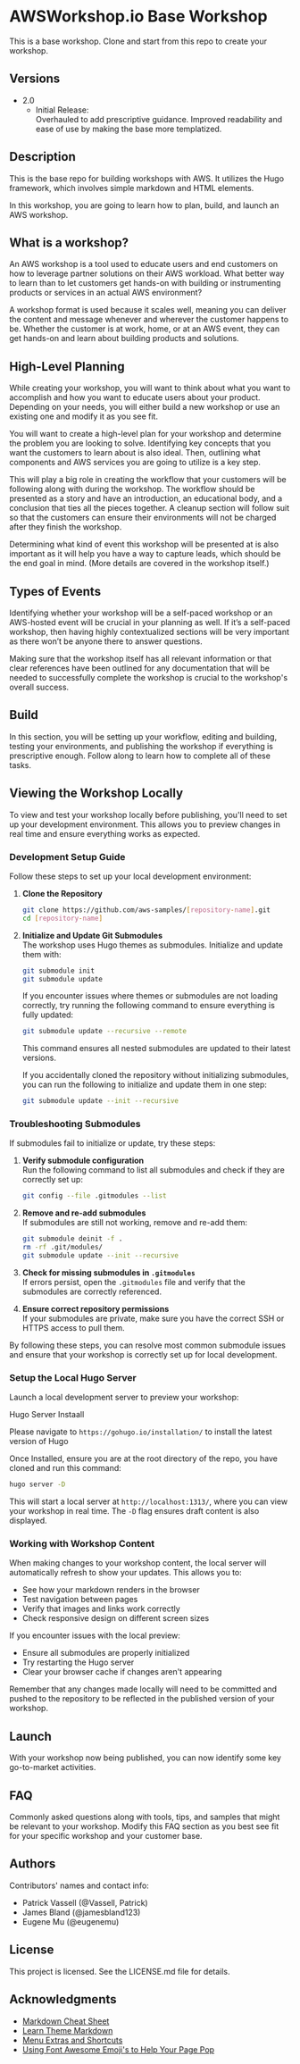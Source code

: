 # AWSWorkshop.io Base Workshop 

This is a base workshop. Clone and start from this repo to create your workshop.

## Versions
 * 2.0
    * Initial Release:  
      Overhauled to add prescriptive guidance. Improved readability and ease of use by making the base more templatized.

## Description

This is the base repo for building workshops with AWS. It utilizes the Hugo framework, which involves simple markdown and HTML elements.

In this workshop, you are going to learn how to plan, build, and launch an AWS workshop.

## What is a workshop?

An AWS workshop is a tool used to educate users and end customers on how to leverage partner solutions on their AWS workload. What better way to learn than to let customers get hands-on with building or instrumenting products or services in an actual AWS environment?  

A workshop format is used because it scales well, meaning you can deliver the content and message whenever and wherever the customer happens to be. Whether the customer is at work, home, or at an AWS event, they can get hands-on and learn about building products and solutions.

## High-Level Planning

While creating your workshop, you will want to think about what you want to accomplish and how you want to educate users about your product. Depending on your needs, you will either build a new workshop or use an existing one and modify it as you see fit.

You will want to create a high-level plan for your workshop and determine the problem you are looking to solve. Identifying key concepts that you want the customers to learn about is also ideal. Then, outlining what components and AWS services you are going to utilize is a key step.  

This will play a big role in creating the workflow that your customers will be following along with during the workshop. The workflow should be presented as a story and have an introduction, an educational body, and a conclusion that ties all the pieces together. A cleanup section will follow suit so that the customers can ensure their environments will not be charged after they finish the workshop.  

Determining what kind of event this workshop will be presented at is also important as it will help you have a way to capture leads, which should be the end goal in mind. (More details are covered in the workshop itself.)

## Types of Events
 
Identifying whether your workshop will be a self-paced workshop or an AWS-hosted event will be crucial in your planning as well. If it’s a self-paced workshop, then having highly contextualized sections will be very important as there won’t be anyone there to answer questions.  

Making sure that the workshop itself has all relevant information or that clear references have been outlined for any documentation that will be needed to successfully complete the workshop is crucial to the workshop's overall success.

## Build

In this section, you will be setting up your workflow, editing and building, testing your environments, and publishing the workshop if everything is prescriptive enough. Follow along to learn how to complete all of these tasks. 

## Viewing the Workshop Locally

To view and test your workshop locally before publishing, you'll need to set up your development environment. This allows you to preview changes in real time and ensure everything works as expected.

### Development Setup Guide

Follow these steps to set up your local development environment:

1. **Clone the Repository**

   ```bash
   git clone https://github.com/aws-samples/[repository-name].git
   cd [repository-name]
   ```

2. **Initialize and Update Git Submodules**  
   The workshop uses Hugo themes as submodules. Initialize and update them with:

   ```bash
   git submodule init
   git submodule update
   ```

   If you encounter issues where themes or submodules are not loading correctly, try running the following command to ensure everything is fully updated:

   ```bash
   git submodule update --recursive --remote
   ```

   This command ensures all nested submodules are updated to their latest versions.

   If you accidentally cloned the repository without initializing submodules, you can run the following to initialize and update them in one step:

   ```bash
   git submodule update --init --recursive
   ```

### Troubleshooting Submodules

If submodules fail to initialize or update, try these steps:

1. **Verify submodule configuration**  
   Run the following command to list all submodules and check if they are correctly set up:

   ```bash
   git config --file .gitmodules --list
   ```

2. **Remove and re-add submodules**  
   If submodules are still not working, remove and re-add them:

   ```bash
   git submodule deinit -f .
   rm -rf .git/modules/
   git submodule update --init --recursive
   ```

3. **Check for missing submodules in `.gitmodules`**  
   If errors persist, open the `.gitmodules` file and verify that the submodules are correctly referenced.

4. **Ensure correct repository permissions**  
   If your submodules are private, make sure you have the correct SSH or HTTPS access to pull them.

By following these steps, you can resolve most common submodule issues and ensure that your workshop is correctly set up for local development.

### Setup the Local Hugo Server  
Launch a local development server to preview your workshop:

Hugo Server Instaall

Please navigate to `https://gohugo.io/installation/` to install the latest version of Hugo

Once Installed, ensure you are at the root directory of the repo, you have cloned and run this command:

```bash
hugo server -D
```

This will start a local server at `http://localhost:1313/`, where you can view your workshop in real time. The `-D` flag ensures draft content is also displayed.

### Working with Workshop Content

When making changes to your workshop content, the local server will automatically refresh to show your updates. This allows you to:

- See how your markdown renders in the browser
- Test navigation between pages
- Verify that images and links work correctly
- Check responsive design on different screen sizes

If you encounter issues with the local preview:
- Ensure all submodules are properly initialized
- Try restarting the Hugo server
- Clear your browser cache if changes aren't appearing

Remember that any changes made locally will need to be committed and pushed to the repository to be reflected in the published version of your workshop.

## Launch

With your workshop now being published, you can now identify some key go-to-market activities. 

## FAQ

Commonly asked questions along with tools, tips, and samples that might be relevant to your workshop. Modify this FAQ section as you best see fit for your specific workshop and your customer base. 

## Authors

Contributors' names and contact info:

* Patrick Vassell (@Vassell, Patrick) 
* James Bland (@jamesbland123)
* Eugene Mu (@eugenemu)

## License

This project is licensed. See the LICENSE.md file for details.

## Acknowledgments

* [Markdown Cheat Sheet](https://github.com/adam-p/markdown-here/wiki/Markdown-Cheatsheet)
* [Learn Theme Markdown](https://learn.netlify.app/en/cont/markdown/)
* [Menu Extras and Shortcuts](https://learn.netlify.app/en/cont/menushortcuts/) 
* [Using Font Awesome Emoji's to Help Your Page Pop](https://learn.netlify.app/en/cont/icons/)
